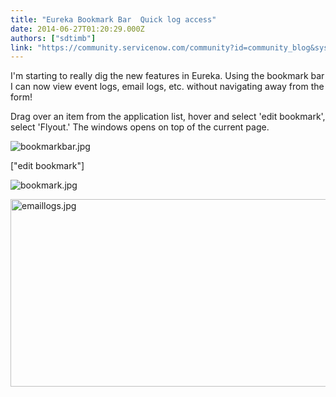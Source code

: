 ```yaml
---
title: "Eureka Bookmark Bar  Quick log access"
date: 2014-06-27T01:20:29.000Z
authors: ["sdtimb"]
link: "https://community.servicenow.com/community?id=community_blog&sys_id=97ecee65dbd0dbc01dcaf3231f96193f"
---
```

<p>I'm starting to really dig the new features in Eureka. Using the bookmark bar I can now view event logs, email logs, etc. without navigating away from the form! </p><p></p><p>Drag over an item from the application list, hover and select 'edit bookmark', select 'Flyout.' The windows opens on top of the current page. </p><p></p><p><img  alt="bookmarkbar.jpg" class="image-0 jive-image" src="c02425cedbd4d7041dcaf3231f9619da.iix" style="height: auto;"/></p><p></p><p>["edit bookmark"]</p><p><img  alt="bookmark.jpg" class="image-1 jive-image" src="b50c7002db1013043eb27a9e0f9619bd.iix" style="height: auto;"/></p><p></p><p><img  alt="emaillogs.jpg" class="jive-image image-2" src="2e9a9c4edb185304b322f4621f961925.iix" style="height: 300px; width: 620px;"/></p>